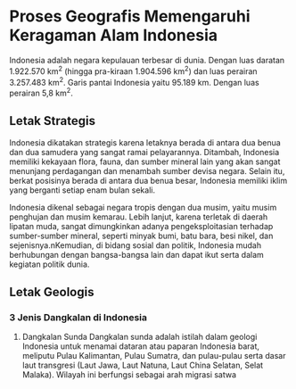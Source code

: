 # Proses Geografis Memengaruhi Keragaman Alam Indonesia

Indonesia adalah negara kepulauan terbesar di dunia. Dengan luas daratan 1.922.570 km<sup>2</sup> (hingga pra-kiraan 1.904.596 km<sup>2</sup>) dan luas perairan 3.257.483 km<sup>2</sup>. Garis pantai Indonesia yaitu 95.189 km. Dengan luas perairan 5,8 km<sup>2</sup>.

## Letak Strategis
Indonesia dikatakan strategis karena letaknya berada di antara dua benua dan dua samudera yang sangat ramai pelayarannya. Ditambah, Indonesia memiliki kekayaan flora, fauna, dan sumber mineral lain yang akan sangat menunjang perdagangan dan menambah sumber devisa negara. Selain itu, berkat posisinya berada di antara dua benua besar, Indonesia memiliki iklim yang berganti setiap enam bulan sekali.

Indonesia dikenal sebagai negara tropis dengan dua musim, yaitu musim penghujan dan musim kemarau. Lebih lanjut, karena terletak di daerah lipatan muda, sangat dimungkinkan adanya pengeksploitasian terhadap sumber-sumber mineral, seperti minyak bumi, batu bara, besi nikel, dan sejenisnya.nKemudian, di bidang sosial dan politik, Indonesia mudah berhubungan dengan bangsa-bangsa lain dan dapat ikut serta dalam kegiatan politik dunia.

## Letak Geologis

### 3 Jenis Dangkalan di Indonesia
1. Dangkalan Sunda
	Dangkalan sunda adalah istilah dalam geologi Indonesia untuk menamai dataran atau paparan Indonesia barat, meliputu Pulau Kalimantan, Pulau Sumatra, dan pulau-pulau serta dasar laut transgresi (Laut Jawa, Laut Natuna, Laut China Selatan, Selat Malaka). Wilayah ini berfungsi sebagai arah migrasi satwa